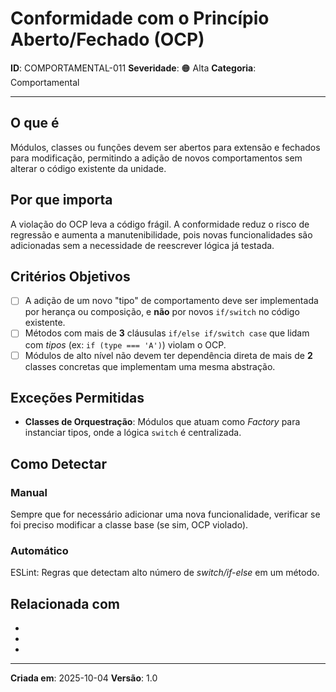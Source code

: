 # Conformidade com o Princípio Aberto/Fechado (OCP)
<!-- markdownlint-disable MD012 MD029 MD031 MD032 MD036 -->

**ID**: COMPORTAMENTAL-011
**Severidade**: 🟠 Alta
**Categoria**: Comportamental

---

## O que é

Módulos, classes ou funções devem ser abertos para extensão e fechados para modificação, permitindo a adição de novos comportamentos sem alterar o código existente da unidade.

## Por que importa

A violação do OCP leva a código frágil. A conformidade reduz o risco de regressão e aumenta a manutenibilidade, pois novas funcionalidades são adicionadas sem a necessidade de reescrever lógica já testada.

## Critérios Objetivos

- [ ] A adição de um novo "tipo" de comportamento deve ser implementada por herança ou composição, e **não** por novos `if/switch` no código existente.
- [ ] Métodos com mais de **3** cláusulas `if/else if/switch case` que lidam com *tipos* (ex: `if (type === 'A')`) violam o OCP.
- [ ] Módulos de alto nível não devem ter dependência direta de mais de **2** classes concretas que implementam uma mesma abstração.

## Exceções Permitidas

- **Classes de Orquestração**: Módulos que atuam como *Factory* para instanciar tipos, onde a lógica `switch` é centralizada.

## Como Detectar

### Manual

Sempre que for necessário adicionar uma nova funcionalidade, verificar se foi preciso modificar a classe base (se sim, OCP violado).

### Automático

ESLint: Regras que detectam alto número de *switch/if-else* em um método.

## Relacionada com

- [COMPORTAMENTAL-002]: reforça (Proibição da Cláusula ELSE)
- [COMPORTAMENTAL-012]: depende (LSP é um pré-requisito para o OCP funcionar)
- [COMPORTAMENTAL-014]: complementa (O uso de Interfaces de ISP ajuda na extensão OCP)

---

**Criada em**: 2025-10-04
**Versão**: 1.0
